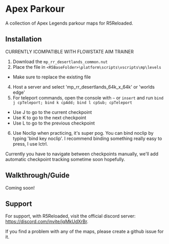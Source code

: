 # Apex Parkour

A collection of Apex Legends parkour maps for R5Reloaded.




## Installation
CURRENTLY ICOMPATIBLE WITH FLOWSTATE AIM TRAINER
1. Download the `mp_rr_desertlands_common.nut`
2. Place the file in `<R5BaseFolder>\platform\scripts\vscripts\mp\levels`
* Make sure to replace the existing file
4. Host a server and select 'mp_rr_desertlands_64k_x_64k' or 'worlds edge'
5. For teleport commands, open the console with `~` or `insert` and run `bind j cpTeleport; bind k cpAdd; bind l cpSub; cpTeleport`
* Use J to go to the current checkpoint
* Use K to go to the next checkpoint
* Use L to go to the previous checkpoint
6. Use Noclip when practicing, it's super pog. You can bind noclip by typing 'bind key noclip'. I recommend binding something really easy to press, I use lctrl. 

Currently you have to navigate between checkpoints manually, we'll add automatic checkpoint tracking sometime soon hopefully.
## Walkthrough/Guide

Coming soon!


## Support

For support, with R5Reloaded, visit the official discord server: https://discord.com/invite/jqMkUdXrBr.

If you find a problem with any of the maps, please create a github issue for it.
